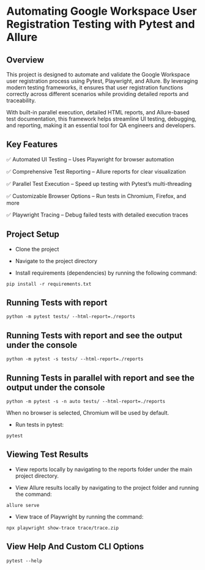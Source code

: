 # Automating Google Workspace User Registration Testing with Pytest and Allure

## Overview

This project is designed to automate and validate the Google Workspace user registration process using Pytest, Playwright, and Allure. By leveraging modern testing frameworks, it ensures that user registration functions correctly across different scenarios while providing detailed reports and traceability.

With built-in parallel execution, detailed HTML reports, and Allure-based test documentation, this framework helps streamline UI testing, debugging, and reporting, making it an essential tool for QA engineers and developers.

## Key Features
✅ Automated UI Testing – Uses Playwright for browser automation

✅ Comprehensive Test Reporting – Allure reports for clear visualization

✅ Parallel Test Execution – Speed up testing with Pytest’s multi-threading

✅ Customizable Browser Options – Run tests in Chromium, Firefox, and more

✅ Playwright Tracing – Debug failed tests with detailed execution traces

## Project Setup

* Clone the project
* Navigate to the project directory

* Install requirements (dependencies) by running the following command:
```
pip install -r requirements.txt 
```

## Running Tests with report

```
python -m pytest tests/ --html-report=./reports
```

## Running Tests with report and see the output under the console
```
python -m pytest -s tests/ --html-report=./reports
```

## Running Tests in parallel with report and see the output under the console
```
python -m pytest -s -n auto tests/ --html-report=./reports
```

When no browser is selected, Chromium will be used by default.

* Run tests in pytest:

```
pytest
```

## Viewing Test Results

* View reports locally by navigating to the reports folder under the main project directory.


* View Allure results locally by navigating to the project folder and running the command:
```
allure serve
```

* View trace of Playwright by running the command:
```
npx playwright show-trace trace/trace.zip
```


## View Help And Custom CLI Options

```
pytest --help
```